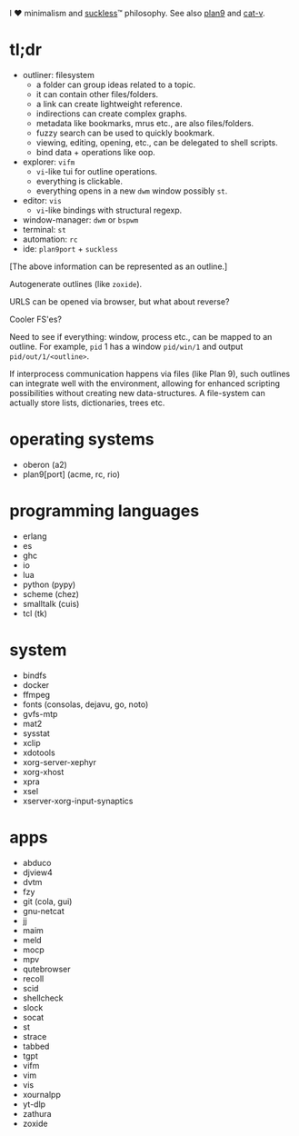 I ❤ minimalism and [suckless](https://suckless.org/)™ philosophy. See also
[plan9](https://plan9.io/plan9/) and [cat-v](https://doc.cat-v.org/).

# tl;dr

* outliner: filesystem
  * a folder can group ideas related to a topic.
  * it can contain other files/folders.
  * a link can create lightweight reference.
  * indirections can create complex graphs.
  * metadata like bookmarks, mrus  etc., are also files/folders.
  * fuzzy search can be used to quickly bookmark.
  * viewing, editing, opening, etc., can be delegated to shell scripts.
  * bind data + operations like oop.
* explorer: `vifm`
  * `vi`-like tui for outline operations.
  * everything is clickable.
  * everything opens in a new `dwm` window possibly `st`.
* editor: `vis`
  * `vi`-like bindings with structural regexp.
* window-manager: `dwm` or `bspwm`
* terminal: `st`
* automation: `rc`
* ide: `plan9port` + `suckless`

[The above information can be represented as an outline.]

Autogenerate outlines (like `zoxide`).

URLS can be opened via browser, but what about reverse?

Cooler FS'es?

Need to see if everything: window, process etc., can be mapped to an outline.
For example, `pid` 1 has a window `pid/win/1` and output `pid/out/1/<outline>`.

If interprocess communication happens via files (like Plan 9), such outlines
can integrate well with the environment, allowing for enhanced scripting
possibilities without creating new data-structures. A file-system can actually
store lists, dictionaries, trees etc.

# operating systems

* oberon (a2)
* plan9[port] (acme, rc, rio)

# programming languages

* erlang
* es
* ghc
* io
* lua
* python (pypy)
* scheme (chez)
* smalltalk (cuis)
* tcl (tk)

# system

* bindfs
* docker
* ffmpeg
* fonts (consolas, dejavu, go, noto)
* gvfs-mtp
* mat2
* sysstat
* xclip
* xdotools
* xorg-server-xephyr
* xorg-xhost
* xpra
* xsel
* xserver-xorg-input-synaptics

# apps

* abduco
* djview4
* dvtm
* fzy
* git (cola, gui)
* gnu-netcat
* jj
* maim
* meld
* mocp
* mpv
* qutebrowser
* recoll
* scid
* shellcheck
* slock
* socat
* st
* strace
* tabbed
* tgpt
* vifm
* vim
* vis
* xournalpp
* yt-dlp
* zathura
* zoxide
